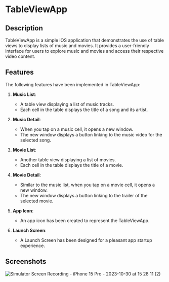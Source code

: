 # TableViewApp

## Description

TableViewApp is a simple iOS application that demonstrates the use of table views to display lists of music and movies. It provides a user-friendly interface for users to explore music and movies and access their respective video content.

## Features

The following features have been implemented in TableViewApp:

1. **Music List**:
   - A table view displaying a list of music tracks.
   - Each cell in the table displays the title of a song and its artist.
   
2. **Music Detail**:
   - When you tap on a music cell, it opens a new window.
   - The new window displays a button linking to the music video for the selected song.

3. **Movie List**:
   - Another table view displaying a list of movies.
   - Each cell in the table displays the title of a movie.

4. **Movie Detail**:
   - Similar to the music list, when you tap on a movie cell, it opens a new window.
   - The new window displays a button linking to the trailer of the selected movie.

5. **App Icon**:
   - An app icon has been created to represent the TableViewApp.

6. **Launch Screen**:
   - A Launch Screen has been designed for a pleasant app startup experience.


## Screenshots

![Simulator Screen Recording - iPhone 15 Pro - 2023-10-30 at 15 28 11 (2)](https://github.com/StasyaOmak/TableViewApp/assets/127408467/84fe90fc-4dc7-400a-8ba3-d293104fea5e)

